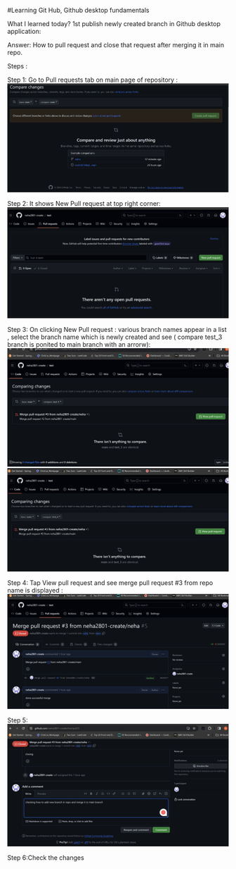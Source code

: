 #Learning Git Hub, Github desktop fundamentals

What I learned today?
1st publish newly created branch in Github desktop application:

Answer:
How to pull request and close that request after merging it in main repo.

Steps :

Step 1: Go to Pull requests tab on main page of repository :
![Alt text](image.png)

Step 2: It shows New Pull request at top right corner:
![Alt text](image-1.png)

Step 3: On clicking New Pull request : various branch names appear in a list , select the branch name which is newly created and see ( compare test_3 branch is ponited to main branch with an arrorw):
![Alt text](image-2.png)
![Alt text](image-3.png)

Step 4: Tap View pull request and see merge pull request #3 from repo name is displayed :
![Alt text](image-4.png)

Step 5: ![Alt text](image-5.png)

Step 6:Check the changes 





